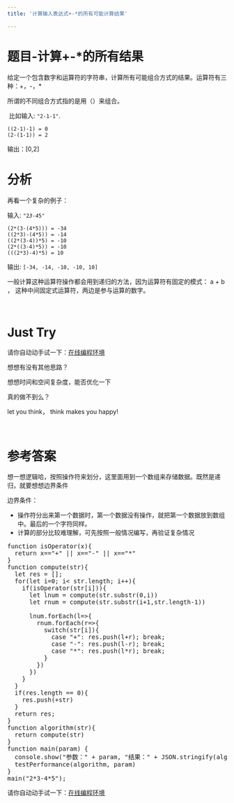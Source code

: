 ```yaml
---
title: '计算输入表达式+-*的所有可能计算结果'

---
```


# 题目-计算+-*的所有结果

给定一个包含数字和运算符的字符串，计算所有可能组合方式的结果。运算符有三种：+，-，*

所谓的不同组合方式指的是用（）来组合。


   比如输入: <code>"2-1-1"</code>.

<pre data-anchor-id="4tml"><code>((2-1)-1) = 0
(2-(1-1)) = 2</code></pre>

输出：[0,2]

# 分析

再看一个复杂的例子：


  输入: <code>"2*3-4*5"</code>

<pre data-anchor-id="pygr"><code>(2*(3-(4*5))) = -34
((2*3)-(4*5)) = -14
((2*(3-4))*5) = -10
(2*((3-4)*5)) = -10
(((2*3)-4)*5) = 10
</code></pre>


  输出: <code>[-34, -14, -10, -10, 10]</code>

一般计算这种运算符操作都会用到递归的方法，因为运算符有固定的模式： a + b ， 这种中间固定式运算符，两边是参与运算的数字。

&nbsp;

# Just Try

请你自动动手试一下：[在线编程环境][1]

想想有没有其他思路？

想想时间和空间复杂度，能否优化一下

真的做不到么？

let you think， think makes you happy!

&nbsp;

# 参考答案

想一想逻辑哈，按照操作符来划分，这里面用到一个数组来存储数据。既然是递归，就要想想边界条件

边界条件：

* 操作符分出来第一个数据时，第一个数据没有操作，就把第一个数据放到数组中。最后的一个字符同样。
* 计算的部分比较难理解，可先按照一般情况编写，再验证复杂情况

<pre class="EnlighterJSRAW" data-enlighter-language="null">function isOperator(x){
  return x=="+" || x=="-" || x=="*"
}
function compute(str){
  let res = [];
  for(let i=0; i< str.length; i++){
    if(isOperator(str[i])){
      let lnum = compute(str.substr(0,i))
      let rnum = compute(str.substr(i+1,str.length-1))

      lnum.forEach(l=>{
        rnum.forEach(r=>{
          switch(str[i]){
            case "+": res.push(l+r); break;
            case "-": res.push(l-r); break;
            case "*": res.push(l*r); break;
          }
        })
      })
    }
  }
  if(res.length == 0){
    res.push(+str)
  }
  return res;
}
function algorithm(str){
  return compute(str)
}
function main(param) {
  console.show("参数：" + param, "结果：" + JSON.stringify(algorithm(param)))
  testPerformance(algorithm, param)
}
main("2*3-4*5");</pre>

请你自动动手试一下：[在线编程环境][2]

 [1]: https://www.f2e123.com/code?code=algorithm&pid=4279
 [2]: https://www.f2e123.com/code?pid=4279
